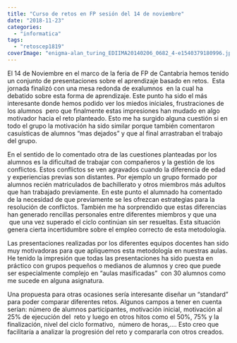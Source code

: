 ```yaml
---
title: "Curso de retos en FP sesión del 14 de noviembre"
date: "2018-11-23"
categories: 
  - "informatica"
tags: 
  - "retoscep1819"
coverImage: "enigma-alan_turing_EDIIMA20140206_0682_4-e1540379180996.jpg"
---
```


El 14 de Noviembre en el marco de la feria de FP de Cantabria hemos tenido un conjunto de presentaciones sobre el aprendizaje basado en retos.  Esta jornada finalizó con una mesa redonda de exalumnos  en la cual ha debatido sobre esta forma de aprendizaje. Este punto ha sido el más interesante donde hemos podido ver los miedos iníciales, frustraciones de los alumnos  pero que finalmente estas impresiones han mudado en algo motivador hacia el reto planteado. Esto me ha surgido alguna cuestión si en todo el grupo la motivación ha sido similar porque también comentaron casuísticas de alumnos “mas dejados” y que al final arrastraban el trabajo del grupo.

En el sentido de lo comentado otra de las cuestiones planteadas por los alumnos es la dificultad de trabajar con compañeros y la gestión de los conflictos. Estos conflictos se ven agravados cuando la diferencia de edad y experiencias previas son distantes. Por ejemplo un grupo formado por alumnos recién matriculados de bachillerato y otros miembros más adultos que han trabajado previamente. En este punto el alumnado ha comentado de la necesidad de que previamente se les ofrezcan estrategias para la resolución de conflictos. También me ha sorprendido que estas diferencias han generado rencillas personales entre diferentes miembros y que una  que una vez superado el ciclo continúan sin ser resueltas. Esta situación genera cierta incertidumbre sobre el empleo correcto de esta metodología.

Las presentaciones realizadas por los diferentes equipos docentes han sido muy motivadoras para que apliquemos esta metodología en nuestras aulas. He tenido la impresión que todas las presentaciones ha sido puesta en práctico con grupos pequeños o medianos de alumnos y creo que puede ser especialmente complejo en “aulas masificadas”  con 30 alumnos como me sucede en alguna asignatura.

Una propuesta para otras ocasiones sería interesante diseñar un “standard” para poder comparar diferentes retos. Algunos campos a tener en cuenta serían: número de alumnos participantes, motivación inicial, motivación al 25% de ejecución del  reto y luego en otros hitos como el 50%, 75% y la finalización, nivel del ciclo formativo,  número de horas,…. Esto creo que facilitaría a analizar la progresión del reto y compararla con otros creados.
